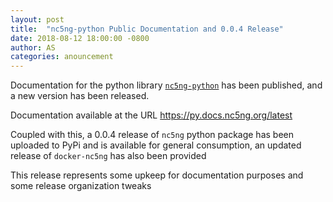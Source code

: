 ```yaml
---
layout: post
title:  "nc5ng-python Public Documentation and 0.0.4 Release"
date: 2018-08-12 18:00:00 -0800
author: AS
categories: anouncement
---
```


Documentation for the python library [`nc5ng-python`](/projects/nc5ng-python) has been published, and a new version has been released.

Documentation available at the URL  https://py.docs.nc5ng.org/latest

Coupled with this, a 0.0.4 release of `nc5ng` python package has been uploaded to PyPi and is available for general consumption, an updated release of `docker-nc5ng` has also been provided

This release represents some upkeep for documentation purposes and some release organization tweaks


